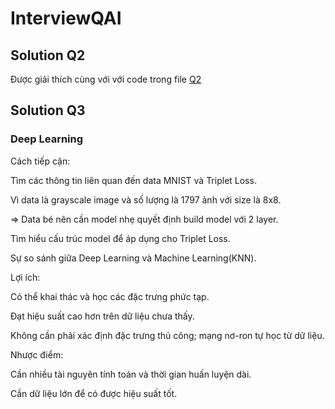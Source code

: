 # InterviewQAI

## Solution Q2
Được giải thích cùng với với code trong file [Q2](https://github.com/Binh842/InterviewQAI/blob/d110c3b57ba2d18e80123f5d6108cbc540e00fd0/interview/q2/Q2.ipynb)
## Solution Q3

### Deep Learning
Cách tiếp cận:

Tìm các thông tin liên quan đến data MNIST và Triplet Loss.

Vì data là grayscale image và số lượng là 1797 ảnh với size là 8x8.

=> Data bé nên cần model nhẹ  quyết định build model với 2 layer.

Tìm hiểu cấu trúc model để áp dụng cho Triplet Loss.

Sự so sánh giữa Deep Learning và Machine Learning(KNN).

Lợi ích:

Có thể khai thác và học các đặc trưng phức tạp.

Đạt hiệu suất cao hơn trên dữ liệu chưa thấy.

Không cần phải xác định đặc trưng thủ công; mạng nơ-ron tự học từ dữ liệu.

Nhược điểm:

Cần nhiều tài nguyên tính toán và thời gian huấn luyện dài.

Cần dữ liệu lớn để có được hiệu suất tốt.


